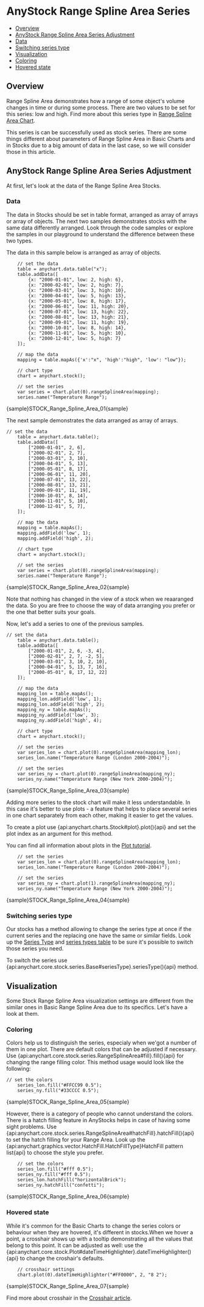 # AnyStock Range Spline Area Series

* [Overview](#overview)
* [AnyStock Range Spline Area Series Adjustment](#anystock_range_spline_area_series_adjustment)
 * [Data](#data)
 * [Switching series type](#switching_series_type)
* [Visualization](#visualization)
 * [Coloring](#coloring)
 * [Hovered state](#hovered_state)

## Overview

Range Spline Area demonstrates how a range of some object's volume changes in time or during some process. There are two values to be set for this series: low and high. Find more about this series type in [Range Spline Area Chart](../../Basic_Charts_Types/Range_Area-SplineArea_Charts).

This series is can be successfully used as stock series. There are some things different about parameters of Range Spline Area in Basic Charts and in Stocks due to a big amount of data in the last case, so we will consider those in this article.

## AnyStock Range Spline Area Series Adjustment

At first, let's look at the data of the Range Spline Area Stocks.

### Data

The data in Stocks should be set in table format, arranged as array of arrays or array of objects. The next two samples demonstrates stocks with the same data differently arranged. Look through the code samples or explore the samples in our playground to understand the difference between these two types.

The data in this sample below is arranged as array of objects.

```
	// set the data
    table = anychart.data.table("x");
    table.addData([
        {x: "2000-01-01", low: 2, high: 6},
        {x: "2000-02-01", low: 2, high: 7},
        {x: "2000-03-01", low: 3, high: 10},
        {x: "2000-04-01", low: 5, high: 13},
        {x: "2000-05-01", low: 8, high: 17},
        {x: "2000-06-01", low: 11, high: 20},
        {x: "2000-07-01", low: 13, high: 22},
        {x: "2000-08-01", low: 13, high: 21},
        {x: "2000-09-01", low: 11, high: 19},
        {x: "2000-10-01", low: 8, high: 14},
        {x: "2000-11-01", low: 5, high: 10},
        {x: "2000-12-01", low: 5, high: 7}
    ]);
  
    // map the data
    mapping = table.mapAs({'x':"x", 'high':"high", 'low': "low"});

    // chart type
    chart = anychart.stock();

    // set the series
    var series = chart.plot(0).rangeSplineArea(mapping);
    series.name("Temperature Range");
```

{sample}STOCK\_Range\_Spline\_Area\_01{sample}

The next sample demonstrates the data arranged as array of arrays. 

```
// set the data
    table = anychart.data.table();
    table.addData([
        ["2000-01-01", 2, 6],
        ["2000-02-01", 2, 7],
        ["2000-03-01", 3, 10],
        ["2000-04-01", 5, 13],
        ["2000-05-01", 8, 17],
        ["2000-06-01", 11, 20],
        ["2000-07-01", 13, 22],
        ["2000-08-01", 13, 21],
        ["2000-09-01", 11, 19],
        ["2000-10-01", 8, 14],
        ["2000-11-01", 5, 10],
        ["2000-12-01", 5, 7],
    ]);
  
    // map the data
    mapping = table.mapAs();
    mapping.addField('low', 1);
    mapping.addField('high', 2);

    // chart type
    chart = anychart.stock();

    // set the series
    var series = chart.plot(0).rangeSplineArea(mapping);
    series.name("Temperature Range");
```

{sample}STOCK\_Range\_Spline\_Area\_02{sample}

Note that nothing has changed in the view of a stock when we reaaranged the data. So you are free to choose the way of data arranging you prefer or the one that better suits your goals.

Now, let's add a series to one of the previous samples.

```
// set the data
    table = anychart.data.table();
    table.addData([
        ["2000-01-01", 2, 6, -3, 4],
        ["2000-02-01", 2, 7, -2, 5],
        ["2000-03-01", 3, 10, 2, 10],
        ["2000-04-01", 5, 13, 7, 16],
        ["2000-05-01", 8, 17, 12, 22]
    ]);
  
    // map the data
    mapping_lon = table.mapAs();
    mapping_lon.addField('low', 1);
    mapping_lon.addField('high', 2);
    mapping_ny = table.mapAs();
    mapping_ny.addField('low', 3);
    mapping_ny.addField('high', 4);

    // chart type
    chart = anychart.stock();

    // set the series
    var series_lon = chart.plot(0).rangeSplineArea(mapping_lon);
    series_lon.name("Temperature Range (London 2000-2004)");

    // set the series
    var series_ny = chart.plot(0).rangeSplineArea(mapping_ny);
    series_ny.name("Temperature Range (New York 2000-2004)");
```

{sample}STOCK\_Range\_Spline\_Area\_03{sample}

Adding more series to the stock chart will make it less understandable. In this case it's better to use plots - a feature that helps to place several series in one chart separately from each other, making it easier to get the values.

To create a plot use {api:anychart.charts.Stock#plot}.plot(){api} and set the plot index as an argument for this method.

You can find all information about plots in the [Plot tutorial](../Chart_Plots).

```
    // set the series
    var series_lon = chart.plot(0).rangeSplineArea(mapping_lon);
    series_lon.name("Temperature Range (London 2000-2004)");

    // set the series
    var series_ny = chart.plot(1).rangeSplineArea(mapping_ny);
    series_ny.name("Temperature Range (New York 2000-2004)");

```

{sample}STOCK\_Range\_Spline\_Area\_04{sample}

### Switching series type

Our stocks has a method allowing to change the series type at once if the current series and the replacing one have the same or similar fields. Look up the [Series Type](Series_Type) and [series types table](Supported_Series#list_of_supported_series) to be sure it's possible to switch those series you need.

To switch the series use {api:anychart.core.stock.series.Base#seriesType}.seriesType(){api} method.


## Visualization

Some Stock Range Spline Area visualization settings are different from the similar ones in Basic Range Spline Area due to its specifics. Let's have a look at them.

### Coloring

Colors help us to distinguish the series, especialy when we'got a number of them in one plot. There are default colors that can be adjusted if necessary. Use {api:anychart.core.stock.series.RangeSplineArea#fill}.fill(){api} for changing the range filling color. This method usage would look like the following:

```
// set the colors
    series_lon.fill("#FFCC99 0.5");
    series_ny.fill("#33CCCC 0.5");
```

{sample}STOCK\_Range\_Spline\_Area\_05{sample}

However, there is a category of people who cannot understand the colors. There is a hatch filling feature in AnyStocks helps in case of having some sight problems. Use {api:anychart.core.stock.series.RangeSplineArea#hatchFill}.hatchFill(){api} to set the hatch filling for your Range Area. Look up the {api:anychart.graphics.vector.HatchFill.HatchFillType}HatchFill pattern list{api} to choose the style you prefer.

```
	// set the colors
    series_lon.fill("#fff 0.5");
    series_ny.fill("#fff 0.5");
    series_lon.hatchFill("horizontalBrick");
    series_ny.hatchFill("confetti");
```

{sample}STOCK\_Range\_Spline\_Area\_06{sample}

### Hovered state

While it's common for the Basic Charts to change the series colors or behaviour when they are hovered, it's different in stocks.When we hover a point, a crosshair shows up with a tooltip demonstrating all the values that belong to this point. It can be adjusted as well: use the {api:anychart.core.stock.Plot#dateTimeHighlighter}.dateTimeHighlighter(){api} to change the croshair's defaults.

```
	// crosshair settings
    chart.plot(0).dateTimeHighlighter("#FF0000", 2, "8 2");
```

{sample}STOCK\_Range\_Spline\_Area\_07{sample}

Find more about crosshair in the [Crosshair article](../../Axes_and_Grids/Crosshair).